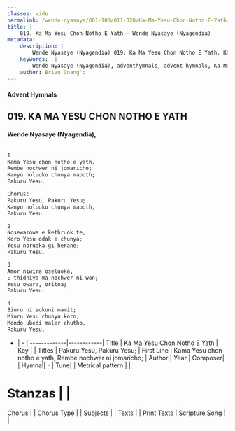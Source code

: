```yaml
---
classes: wide
permalink: /wende-nyasaye/001-100/011-020/Ka-Ma-Yesu-Chon-Notho-E-Yath/
title: |
    019. Ka Ma Yesu Chon Notho E Yath - Wende Nyasaye (Nyagendia)
metadata:
    description: |
        Wende Nyasaye (Nyagendia) 019. Ka Ma Yesu Chon Notho E Yath. Kama Yesu chon notho e yath, Rembe nochwer ni jomaricho; Kanyo noluoko chunya mapoth; Pakuru Yesu.  Chorus: Pakuru Yesu, Pakuru Yesu; Kanyo noluoko chunya mapoth, Pakuru Yesu.  
    keywords:  |
        Wende Nyasaye (Nyagendia), adventhymnals, advent hymnals, Ka Ma Yesu Chon Notho E Yath, Kama Yesu chon notho e yath, Rembe nochwer ni jomaricho;. Pakuru Yesu, Pakuru Yesu;
    author: Brian Onang'o
---
```


#### Advent Hymnals
## 019. KA MA YESU CHON NOTHO E YATH
####  Wende Nyasaye (Nyagendia),

```txt

1
Kama Yesu chon notho e yath,
Rembe nochwer ni jomaricho;
Kanyo noluoko chunya mapoth;
Pakuru Yesu.

Chorus:
Pakuru Yesu, Pakuru Yesu;
Kanyo noluoko chunya mapoth,
Pakuru Yesu.

2
Nosewarowa e kethruok te,
Koro Yesu odak e chunya;
Yesu noruaka gi herane;
Pakuru Yesu.

3
Amor niwira oseluoka,
E thidhiya ma nochwer ni wan;
Yesu owara, oritoa;
Pakuru Yesu.

4
Biuru ni sokoni mamit;
Miuru Yesu chunyu koro;
Mondo ubedi maler chutho,
Pakuru Yesu.

```

- |   -  |
-------------|------------|
Title | Ka Ma Yesu Chon Notho E Yath |
Key |  |
Titles | Pakuru Yesu, Pakuru Yesu; |
First Line | Kama Yesu chon notho e yath, Rembe nochwer ni jomaricho; |
Author | 
Year | 
Composer| |
Hymnal|  - |
Tune|  |
Metrical pattern | |
# Stanzas |  |
Chorus |  |
Chorus Type |  |
Subjects | |
Texts |  |
Print Texts | 
Scripture Song |  |
    
